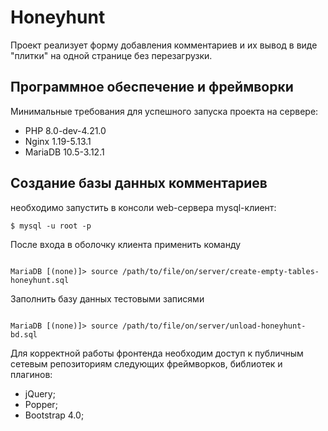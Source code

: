 # Honeyhunt

Проект реализует форму добавления комментариев и их вывод в виде "плитки" на одной странице без перезагрузки.

## Программное обеспечение и фреймворки

Минимальные требования для успешного запуска проекта на сервере:

- PHP 8.0-dev-4.21.0
- Nginx 1.19-5.13.1
- MariaDB 10.5-3.12.1

## Создание базы данных комментариев

необходимо запустить в консоли web-сервера mysql-клиент:

```
$ mysql -u root -p

```

После входа в оболочку клиента применить команду

```

MariaDB [(none)]> source /path/to/file/on/server/create-empty-tables-honeyhunt.sql

```

Заполнить базу данных тестовыми записями

```

MariaDB [(none)]> source /path/to/file/on/server/unload-honeyhunt-bd.sql

```

Для корректной работы фронтенда необходим доступ к публичным сетевым репозиториям следующих фреймворков, библиотек и плагинов:

* jQuery;
* Popper;
* Bootstrap 4.0;
